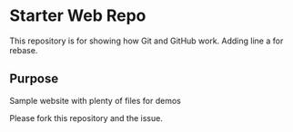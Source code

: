 # Starter Web Repo


This repository is for showing how Git and GitHub work. Adding line a for rebase.

## Purpose

Sample website with plenty of files for demos

Please fork this repository and the issue.